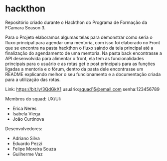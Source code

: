 # hackthon
Repositório criado durante o Hackthon do Programa de Formação da FCamara Season 3.

Para o Projeto elaboramos algumas telas para demonstrar como seria o fluxo principal para agendar uma mentoria, com isso foi elaborado no Front que se encontra na pasta hackthon o fluxo saindo da tela principal até a finalização do agendamento de uma mentoria. Na pasta back encontrasse a API desenvolvida para alimentar o front, ela tem as funcionalidades principais para o usuário e as rotas get e post principais para as funções ligadas a mentoria e o fórum, dentro da pasta dele encontrasse um README explicando melhor o seu funcionamento e a documentação criada para a utilização das rotas.

Link: https://bit.ly/3QdGkX1
usuário:squad15@email.com
senha:123456789

Membros do squad:
UX/UI:
- Erica Neres
- Isabela Viega
- João Curtinova

Desenvolvedores:
- Adriano Silva
- Eduardo Pezzi
- Felipe Moreira Souza
- Guilherme Vaz
